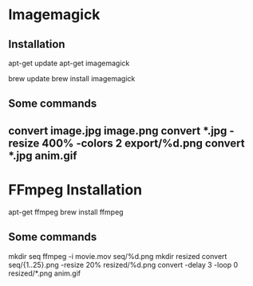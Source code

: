 # Imagemagick

## Installation
apt-get update
apt-get imagemagick

brew update
brew install imagemagick

## Some commands

convert image.jpg image.png
convert *.jpg -resize 400% -colors 2  export/%d.png
convert *.jpg anim.gif
---
# FFmpeg Installation

apt-get ffmpeg
brew install ffmpeg

## Some commands

mkdir seq
ffmpeg -i movie.mov seq/%d.png
mkdir resized
convert seq/{1..25}.png -resize 20% resized/%d.png
convert -delay 3 -loop 0 resized/*.png anim.gif

